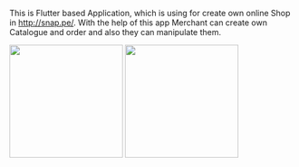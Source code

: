 This is Flutter based Application, which is using for create own online Shop in http://snap.pe/.
With the help of this app Merchant can create own Catalogue and order and also they can manipulate them.

<img src="app/src/main/res/drawable/screenshot1.jpg" width="200"> <img src="app/src/main/res/drawable/screenshot2.jpg" width="200">
